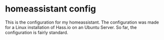 # homeassistant config 

This is the configuration for my homeassistant. The configuration was made for a Linux installation of Hass.io on an Ubuntu Server. So far, the configuration is fairly standard. 
